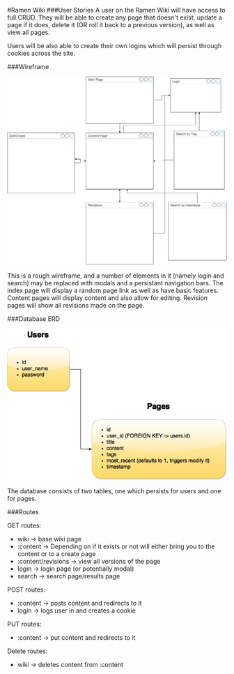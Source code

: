 #Ramen Wiki
###User Stories
A user on the Ramen Wiki will have access to full CRUD. They will be able to create any page that doesn't exist, update a page if it does, delete it (OR roll it back to a previous version), as well as view all pages.

Users will be also able to create their own logins which will persist through cookies across the site.

###Wireframe

![image of wireframe](wikiwireframe.png)

This is a rough wireframe, and a number of elements in it (namely login and search) may be replaced with modals and a persistant navigation bars. The index page will display a random page link as well as have basic features. Content pages will display content and also allow for editing. Revision pages will show all revisions made on the page. 

###Database ERD

![wiki ERD](wikierd.png)

The database consists of two tables, one which persists for users and one for pages.

###Routes

GET routes:
* wiki -> base wiki page
* :content -> Depending on if it exists or not will either bring you to the content or to a create page
* :content/revisions -> view all versions of the page
* login -> login page (or potentially modal)
* search -> search page/results page

POST routes:
* :content -> posts content and redirects to it
* login -> logs user in and creates a cookie

PUT routes:
* :content -> put content and redirects to it

Delete routes:
* wiki -> deletes content from :content

